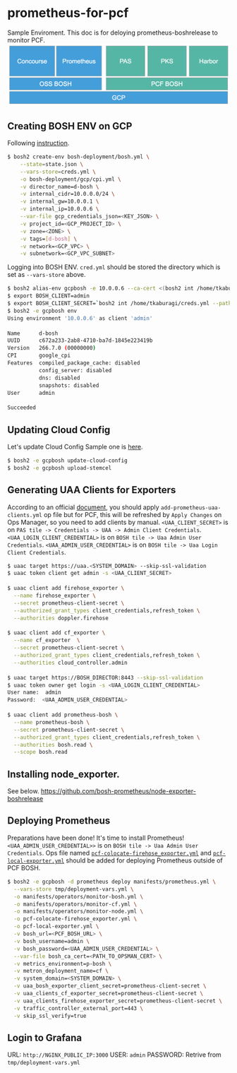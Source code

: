 # prometheus-for-pcf
Sample Enviroment. This doc is for deloying prometheus-boshrelease to monitor PCF.
![](https://github.com/tkaburagi/outside-pcfbosh-prometheus-bosh/blob/master/diagram.png)

## Creating BOSH ENV on GCP
Following [instruction](https://bosh.io/docs/init-google/).
```bash
$ bosh2 create-env bosh-deployment/bosh.yml \
    --state=state.json \
    --vars-store=creds.yml \
    -o bosh-deployment/gcp/cpi.yml \
    -v director_name=d-bosh \
    -v internal_cidr=10.0.0.0/24 \
    -v internal_gw=10.0.0.1 \
    -v internal_ip=10.0.0.6 \
    --var-file gcp_credentials_json=<KEY_JSON> \
    -v project_id=<GCP_PROJECT_ID> \
    -v zone=<ZONE> \
    -v tags=[d-bosh] \
    -v network=<GCP_VPC> \
    -v subnetwork=<GCP_VPC_SUBNET>
```

Logging into BOSH ENV. `cred.yml` should be stored the directory which is set as `--vars-store` above.
```bash
$ bosh2 alias-env gcpbosh -e 10.0.0.6 --ca-cert <(bosh2 int /home/tkaburagi/creds.yml --path /director_ssl/ca)
$ export BOSH_CLIENT=admin
$ export BOSH_CLIENT_SECRET=`bosh2 int /home/tkaburagi/creds.yml --path /admin_password`
$ bosh2 -e gcpbosh env
Using environment '10.0.0.6' as client 'admin'

Name      d-bosh
UUID      c672a233-2ab8-4710-ba7d-1845e223419b
Version   266.7.0 (00000000)
CPI       google_cpi
Features  compiled_package_cache: disabled
          config_server: disabled
          dns: disabled
          snapshots: disabled
User      admin

Succeeded
```

## Updating Cloud Config
Let's update Cloud Config Sample one is [here](https://github.com/tkaburagi/outside-pcfbosh-prometheus-bosh/blob/master/cloud-config.yml).
```bash
$ bosh2 -e gcpbosh update-cloud-config
$ bosh2 -e gcpbosh upload-stemcel
```

## Generating UAA Clients for Exporters
According to an official [document](https://github.com/bosh-prometheus/prometheus-boshrelease#monitoring-cloud-foundry), you should apply `add-prometheus-uaa-clients.yml` op file but for PCF, this will be refreshed by `Apply Changes` on Ops Manager, so you need to add clients by manual. 
`<UAA_CLIENT_SECRET>` is on `PAS tile -> Credentials -> UAA -> Admin Client Credentials`. `<UAA_LOGIN_CLIENT_CREDENTIAL>` is on `BOSH tile -> Uaa Admin User Credentials`. `<UAA_ADMIN_USER_CREDENTIAL>` is on `BOSH tile -> Uaa Login Client Credentials`.
```bash
$ uaac target https://uaa.<SYSTEM_DOMAIN> --skip-ssl-validation
$ uaac token client get admin -s <UAA_CLIENT_SECRET>

$ uaac client add firehose_exporter \
  --name firehose_exporter \
  --secret prometheus-client-secret \
  --authorized_grant_types client_credentials,refresh_token \
  --authorities doppler.firehose

$ uaac client add cf_exporter \
  --name cf_exporter  \
  --secret prometheus-client-secret \
  --authorized_grant_types client_credentials,refresh_token \
  --authorities cloud_controller.admin

$ uaac target https://BOSH_DIRECTOR:8443 --skip-ssl-validation
$ uaac token owner get login -s <UAA_LOGIN_CLIENT_CREDENTIAL>
User name:  admin
Password:  <UAA_ADMIN_USER_CREDENTIAL>

$ uaac client add prometheus-bosh \
  --name prometheus-bosh \
  --secret prometheus-client-secret \
  --authorized_grant_types client_credentials,refresh_token \
  --authorities bosh.read \
  --scope bosh.read
```

## Installing node_exporter. 
See below.
https://github.com/bosh-prometheus/node-exporter-boshrelease

## Deploying Prometheus
Preparations have been done! It's time to install Prometheus! `<UAA_ADMIN_USER_CREDENTIAL>>` is on `BOSH tile -> Uaa Admin User Credentials`. 
Ops file named [`pcf-colocate-firehose_exporter.yml`](https://github.com/pivotal-cf/pcf-prometheus-pipeline/blob/master/pcf-colocate-firehose_exporter.yml) and [`pcf-local-exporter.yml`](https://github.com/pivotal-cf/pcf-prometheus-pipeline/blob/master/pcf-local-cf_exporter.yml) should be added for deploying Prometheus outside of PCF BOSH.
```bash
$ bosh2 -e gcpbosh -d prometheus deploy manifests/prometheus.yml \
  --vars-store tmp/deployment-vars.yml \
  -o manifests/operators/monitor-bosh.yml \
  -o manifests/operators/monitor-cf.yml \
  -o manifests/operators/monitor-node.yml \
  -o pcf-colocate-firehose_exporter.yml \
  -o pcf-local-exporter.yml \
  -v bosh_url=<PCF_BOSH_URL> \
  -v bosh_username=admin \
  -v bosh_password=<UAA_ADMIN_USER_CREDENTIAL> \
  --var-file bosh_ca_cert=<PATH_TO_OPSMAN_CERT> \
  -v metrics_environment=p-bosh \
  -v metron_deployment_name=cf \
  -v system_domain=<SYSTEM_DOMAIN> \
  -v uaa_bosh_exporter_client_secret=prometheus-client-secret \
  -v uaa_clients_cf_exporter_secret=prometheus-client-secret \
  -v uaa_clients_firehose_exporter_secret=prometheus-client-secret \
  -v traffic_controller_external_port=443 \
  -v skip_ssl_verify=true
```

## Login to Grafana
URL: `http://NGINX_PUBLIC_IP:3000`
USER: `admin`
PASSWORD: Retrive from `tmp/deployment-vars.yml`
